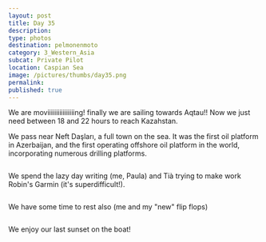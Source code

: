 ```yaml
---
layout: post
title: Day 35
description: 
type: photos
destination: pelmonenmoto
category: 3_Western_Asia
subcat: Private Pilot
location: Caspian Sea
image: /pictures/thumbs/day35.png
permalink: 
published: true
---
```


We are moviiiiiiiiiiiiiiiing! finally we are sailing towards Aqtau!! Now we just need between 18 and 22 hours to reach Kazahstan.

We pass near Neft Daşları, a full town on the sea. It was the first oil platform in Azerbaijan, and the first operating offshore oil platform in the world, incorporating numerous drilling platforms. 

<p><a
href="https://lh3.googleusercontent.com/B5yoPa17N0X2gymLYi2HGDBT0_9Mj92bwe9wcUUIVd8g2g-vjDfsyg9MBAsOmNk8XYKUEEBhpG2M7PTh_LsZrC1RScfHgrWzAl9yk-Ogw3HguipOeKEqz5auztDDEm7TR3cWdWBXw0ScsA53zKOzadkPfLM9KtPseJ8mOZpZr1-4NP1pwK2FB_QcfQGfPVCHcjyqWUdIfoQRhGd5MVQ-XbkthGu2wYF20tLhsKEU4jQ7sOwe01yBHZY4M-jhBUwIvSBgVtW6uz2GJLA_sdnnoPXenZvytZoy4-haO5wsuaLY4tlJmyLV4m__UyqxIU69HBIOtqKd2ZSchEw-6PvzhBmbzvzu42d23Y2wbM-WUjh9GR93v8qJ03eFh1eF9v1X_CfBU75L-s-7LI1yWazozKlA8T51-sBM95hFtrvEYCgh68J6HMvJ4ee6ByBU6-1Ee7f7mBMd2i34-loo18L-UPITaslL9VMahHDIUVodOwopTCCqzzig9qneE_1BPcoZyvW_WT6rg3CzQLJr26J9s_jSi-QwgJnU2zXyoaJz0TD-vIXwvK6sf_yhTcAWCoTamaYCh5F2ee9WUWzcR-9Pqxd-UxdqdVKku1WxqxFOMbAHXsxiinS00j30aaSpbcon0mZMyVGRTo2XlPJKe5Lb1xtgYytVf4RIdw=w1059-h794-no"><img 
src="https://lh3.googleusercontent.com/B5yoPa17N0X2gymLYi2HGDBT0_9Mj92bwe9wcUUIVd8g2g-vjDfsyg9MBAsOmNk8XYKUEEBhpG2M7PTh_LsZrC1RScfHgrWzAl9yk-Ogw3HguipOeKEqz5auztDDEm7TR3cWdWBXw0ScsA53zKOzadkPfLM9KtPseJ8mOZpZr1-4NP1pwK2FB_QcfQGfPVCHcjyqWUdIfoQRhGd5MVQ-XbkthGu2wYF20tLhsKEU4jQ7sOwe01yBHZY4M-jhBUwIvSBgVtW6uz2GJLA_sdnnoPXenZvytZoy4-haO5wsuaLY4tlJmyLV4m__UyqxIU69HBIOtqKd2ZSchEw-6PvzhBmbzvzu42d23Y2wbM-WUjh9GR93v8qJ03eFh1eF9v1X_CfBU75L-s-7LI1yWazozKlA8T51-sBM95hFtrvEYCgh68J6HMvJ4ee6ByBU6-1Ee7f7mBMd2i34-loo18L-UPITaslL9VMahHDIUVodOwopTCCqzzig9qneE_1BPcoZyvW_WT6rg3CzQLJr26J9s_jSi-QwgJnU2zXyoaJz0TD-vIXwvK6sf_yhTcAWCoTamaYCh5F2ee9WUWzcR-9Pqxd-UxdqdVKku1WxqxFOMbAHXsxiinS00j30aaSpbcon0mZMyVGRTo2XlPJKe5Lb1xtgYytVf4RIdw=w1059-h794-no" alt=""></a></p>

We spend the lazy day writing (me, Paula) and Tià trying to make work Robin's Garmin (it's superdifficult!).

<p><a
href="https://lh3.googleusercontent.com/_dq8hMp8PICu0q-vVZgcFKqFv7FTvRHskTaO6cRXjyUeP-z7i22lcRe8EjGmQRu7PLHde3RH9twjtOeRII30psGMbw3qYJ0bg-IGmBm9bwufrBAHeBJ7SbRGVEhTL4b3sDydkZ0ZK28oHAAgjZWL7uthpCEh8cOlidA9h84zmq00DDtUXg7dQIUR5cnNQaxakXJrqXX3JPxz_2emm7qAPGjIQaWxrfhtpPUCFBF2C64M9u3vQrmeGzv0PmTCJ8-98p6CNYS0jQ7GrkdHjnHpUKgbJfXtVrEgZ81ffovi2IHd_eKv51ed4r1NgU-iad63qnQwT2qb_ULVm3UYH2lhbnpy3wsVA0Yvsgw67pXBOO-f3jv8Z7T9_xCiRsN16gklDoC52BlId3HQbkIXrGbjkxxiSD4EFxfdILqKwFpdjmiUw-Po4MuV0-ZeMsIfYckHIa7n_El5ujahSTGxYzSPHWurp9BAP3-rtVj2bVJH52P-FvoZ-4ngb5Sw61oSQFc6CTy8BY2tYQdaiHFqoQfVaY-A3nMgWb6jwHW_IX-qWWCRPNZ5hrbxiWyYLOKK-EKUsW2U-trB0ivIu7tbtquZywLF9LAE0WWX14pzigoYjfo6x1Ub9gcJLeEgYOGHQqleB9t5jLFQ91ahF0QWoagt8iWUtD13vrrCcQ=w1059-h794-no"><img 
src="https://lh3.googleusercontent.com/_dq8hMp8PICu0q-vVZgcFKqFv7FTvRHskTaO6cRXjyUeP-z7i22lcRe8EjGmQRu7PLHde3RH9twjtOeRII30psGMbw3qYJ0bg-IGmBm9bwufrBAHeBJ7SbRGVEhTL4b3sDydkZ0ZK28oHAAgjZWL7uthpCEh8cOlidA9h84zmq00DDtUXg7dQIUR5cnNQaxakXJrqXX3JPxz_2emm7qAPGjIQaWxrfhtpPUCFBF2C64M9u3vQrmeGzv0PmTCJ8-98p6CNYS0jQ7GrkdHjnHpUKgbJfXtVrEgZ81ffovi2IHd_eKv51ed4r1NgU-iad63qnQwT2qb_ULVm3UYH2lhbnpy3wsVA0Yvsgw67pXBOO-f3jv8Z7T9_xCiRsN16gklDoC52BlId3HQbkIXrGbjkxxiSD4EFxfdILqKwFpdjmiUw-Po4MuV0-ZeMsIfYckHIa7n_El5ujahSTGxYzSPHWurp9BAP3-rtVj2bVJH52P-FvoZ-4ngb5Sw61oSQFc6CTy8BY2tYQdaiHFqoQfVaY-A3nMgWb6jwHW_IX-qWWCRPNZ5hrbxiWyYLOKK-EKUsW2U-trB0ivIu7tbtquZywLF9LAE0WWX14pzigoYjfo6x1Ub9gcJLeEgYOGHQqleB9t5jLFQ91ahF0QWoagt8iWUtD13vrrCcQ=w1059-h794-no" alt=""></a></p>

We have some time to rest also (me and my "new" flip flops)

<p><a
href="https://lh3.googleusercontent.com/rJ2iUl054ZrP8QgQBE-hdgBFgFmIsfR1ZOZQyIJ3xYlfs_i6BUFRIvBKwPNyEnYwqYkFVCpWxkM4ORSPSAE0TazRgGyElO0_nsXXOodcyYN5POG1hGUVRtMltJd9yxwBkJfBobNKuF9BNuZ4k74MNdMHzeslkMoNTHFkm1Q-iRV3HJv1svT9KjoqNusJyKU41OkfRYIpFEbbu80sbyQa9N2ZZe8SxSEkOB9bH4zPcC--DI1NipF20y9hYlxjqGmit1YEL5tmu4BNppb3ixHojVm3PrJSa7L7ZKdBwh2xQPT_XnIcIcvptlEMDe0aPwcZKRfwdrzyYUaKbjrEXzCP-upJUJZtlMA2eWn5Q3KfL55I92Cfp21_4Eybuh6R_GY2o4Zg9gh3DnIXxMmYQBYQ7HcsD3NRbY8HtU0ZPu93nmtFPg1XKPQCanwyYTp0hLMaRMkdZU-mJZ56PhH9MSnvk77fd8BR9oZEXywBVmr7__F6L2DVISx_HR172KYVdDhnCULla1A41C_gmtaelP911II1jIMb0a2Q1QaUif3l-GTAsfOW5Y6PvZk6HrCHOevJKQLfRM0A9uY3-us_8cSC0CRWVKpalJO3mBdLIy6Dm1txvrVlsdsk2qCprTQa3jE5BCaIypgEe4oWI9hSquGqSVfxtb3Xb0fVPw=w1059-h794-no"><img 
src="https://lh3.googleusercontent.com/rJ2iUl054ZrP8QgQBE-hdgBFgFmIsfR1ZOZQyIJ3xYlfs_i6BUFRIvBKwPNyEnYwqYkFVCpWxkM4ORSPSAE0TazRgGyElO0_nsXXOodcyYN5POG1hGUVRtMltJd9yxwBkJfBobNKuF9BNuZ4k74MNdMHzeslkMoNTHFkm1Q-iRV3HJv1svT9KjoqNusJyKU41OkfRYIpFEbbu80sbyQa9N2ZZe8SxSEkOB9bH4zPcC--DI1NipF20y9hYlxjqGmit1YEL5tmu4BNppb3ixHojVm3PrJSa7L7ZKdBwh2xQPT_XnIcIcvptlEMDe0aPwcZKRfwdrzyYUaKbjrEXzCP-upJUJZtlMA2eWn5Q3KfL55I92Cfp21_4Eybuh6R_GY2o4Zg9gh3DnIXxMmYQBYQ7HcsD3NRbY8HtU0ZPu93nmtFPg1XKPQCanwyYTp0hLMaRMkdZU-mJZ56PhH9MSnvk77fd8BR9oZEXywBVmr7__F6L2DVISx_HR172KYVdDhnCULla1A41C_gmtaelP911II1jIMb0a2Q1QaUif3l-GTAsfOW5Y6PvZk6HrCHOevJKQLfRM0A9uY3-us_8cSC0CRWVKpalJO3mBdLIy6Dm1txvrVlsdsk2qCprTQa3jE5BCaIypgEe4oWI9hSquGqSVfxtb3Xb0fVPw=w1059-h794-no" alt=""></a></p>


We enjoy our last sunset on the boat!


